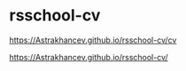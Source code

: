 # rsschool-cv
https://Astrakhancev.github.io/rsschool-cv/cv

https://Astrakhancev.github.io/rsschool-cv/
